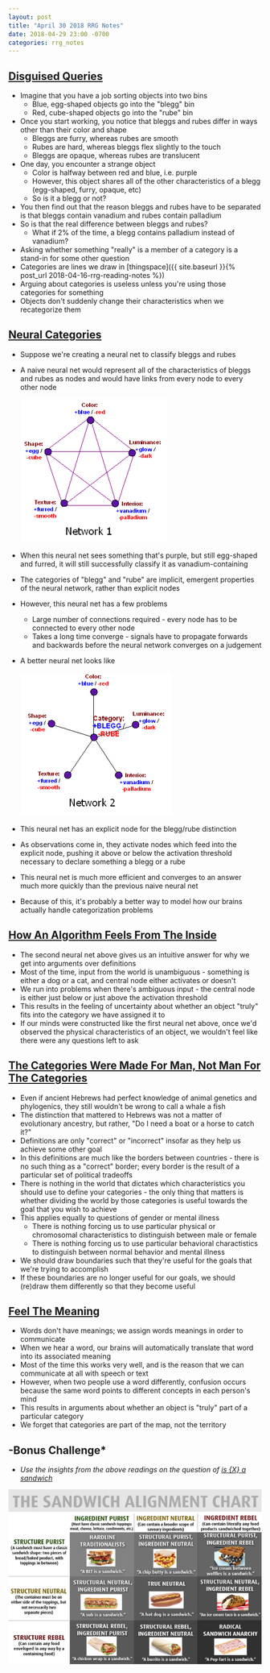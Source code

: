 ```yaml
---
layout: post
title: "April 30 2018 RRG Notes"
date: 2018-04-29 23:00 -0700
categories: rrg_notes
---
```


## [Disguised Queries](https://www.lesswrong.com/posts/4FcxgdvdQP45D6Skg/disguised-queries)
- Imagine that you have a job sorting objects into two bins
    - Blue, egg-shaped objects go into the "blegg" bin
    - Red, cube-shaped objects go into the "rube" bin
- Once you start working, you notice that bleggs and rubes differ in ways other than their color and shape
    - Bleggs are furry, whereas rubes are smooth
    - Rubes are hard, whereas bleggs flex slightly to the touch
    - Bleggs are opaque, whereas rubes are translucent
- One day, you encounter a strange object
    - Color is halfway between red and blue, i.e. purple
    - However, this object shares all of the other characteristics of a blegg (egg-shaped, furry, opaque, etc)
    - So is it a blegg or not?
- You then find out that the reason bleggs and rubes have to be separated is that bleggs contain vanadium and rubes contain palladium
- So is that the real difference between bleggs and rubes?
    - What if 2% of the time, a blegg contains palladium instead of vanadium?
- Asking whether something "really" is a member of a category is a stand-in for some other question
- Categories are lines we draw in [thingspace]({{ site.baseurl }}{% post_url 2018-04-16-rrg-reading-notes %})
- Arguing about categories is useless unless you're using those categories for something
- Objects don't suddenly change their characteristics when we recategorize them

## [Neural Categories](https://www.lesswrong.com/posts/yFDKvfN6D87Tf5J9f/neural-categories)
- Suppose we're creating a neural net to classify bleggs and rubes
- A naive neural net would represent all of the characteristics of bleggs and rubes as nodes and would have links from every node to every other node

  ![naive neural net](/assets/2018-04-30/2018-04-30_rrg_reading_notes_fig_1_nn_1.png)
  
- When this neural net sees something that's purple, but still egg-shaped and furred, it will still successfully classify it as vanadium-containing
- The categories of "blegg" and "rube" are implicit, emergent properties of the neural network, rather than explicit nodes
- However, this neural net has a few problems
    - Large number of connections required - every node has to be connected to every other node
    - Takes a long time converge - signals have to propagate forwards and backwards before the neural network converges on a judgement
- A better neural net looks like

  ![better neural net](/assets/2018-04-30/2018-04-30_rrg_reading_notes_fig_2_nn_2.png)
  
- This neural net has an explicit node for the blegg/rube distinction
- As observations come in, they activate nodes which feed into the explicit node, pushing it above or below the activation threshold necessary to declare something a blegg or a rube
- This neural net is much more efficient and converges to an answer much more quickly than the previous naive neural net
- Because of this, it's probably a better way to model how our brains actually handle categorization problems

## [How An Algorithm Feels From The Inside](https://www.lesswrong.com/posts/yA4gF5KrboK2m2Xu7/how-an-algorithm-feels-from-inside)
- The second neural net above gives us an intuitive answer for why we get into arguments over definitions
- Most of the time, input from the world is unambiguous - something is either a dog or a cat, and central node either activates or doesn't
- We run into problems when there's ambiguous input - the central node is either just below or just above the activation threshold
- This results in the feeling of uncertainty about whether an object "truly" fits into the category we have assigned it to
- If our minds were constructed like the first neural net above, once we'd observed the physical characteristics of an object, we wouldn't feel like there were any questions left to ask

## [The Categories Were Made For Man, Not Man For The Categories](http://slatestarcodex.com/2014/11/21/the-categories-were-made-for-man-not-man-for-the-categories/)
- Even if ancient Hebrews had perfect knowledge of animal genetics and phylogenics, they still wouldn't be wrong to call a whale a fish
- The distinction that mattered to Hebrews was not a matter of evolutionary ancestry, but rather, "Do I need a boat or a horse to catch it?"
- Definitions are only "correct" or "incorrect" insofar as they help us achieve some other goal
- In this definitions are much like the borders between countries - there is no such thing as a "correct" border; every border is the result of a particular set of political tradeoffs
- There is nothing in the world that dictates which characteristics you should use to define your categories - the only thing that matters is whether dividing the world by those categories is useful towards the goal that you wish to achieve
- This applies equally to questions of gender or mental illness
    - There is nothing forcing us to use particular physical or chromosomal characteristics to distinguish between male or female
    - There is nothing forcing us to use particular behavioral charactistics to distinguish between normal behavior and mental illness
- We should draw boundaries such that they're useful for the goals that we're trying to accomplish
- If these boundaries are no longer useful for our goals, we should (re)draw them differently so that they become useful

## [Feel The Meaning](https://www.lesswrong.com/posts/dMCFk2n2ur8n62hqB/feel-the-meaning)
- Words don't have meanings; we assign words meanings in order to communicate
- When we hear a word, our brains will automatically translate that word into its associated meaning
- Most of the time this works very well, and is the reason that we can communicate at all with speech or text
- However, when two people use a word differently, confusion occurs because the same word points to different concepts in each person's mind
- This results in arguments about whether an object is "truly" part of a particular category
- We forget that categories are part of the map, not the territory

## -Bonus Challenge*
- *Use the insights from the above readings on the question of [is {X} a sandwich](/assets/2018-04-30/2018-04-30_rrg_reading_notes_fig_3_sandwich.png)*

![Is it a sandwich?](/assets/2018-04-30/2018-04-30_rrg_reading_notes_fig_3_sandwich.png)

